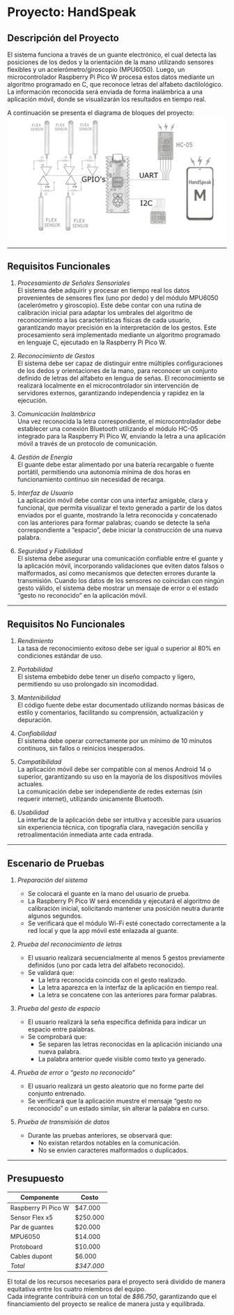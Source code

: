 # Proyecto: HandSpeak

## Descripción del Proyecto

El sistema funciona a través de un guante electrónico, el cual detecta las posiciones de los dedos y la orientación de la mano utilizando sensores flexibles y un acelerómetro/giroscopio (MPU6050). Luego, un microcontrolador Raspberry Pi Pico W procesa estos datos mediante un algoritmo programado en C, que reconoce letras del alfabeto dactilológico. La información reconocida será enviada de forma inalámbrica a una aplicación móvil, donde se visualizarán los resultados en tiempo real.

A continuación se presenta el diagrama de bloques del proyecto:  
*![Diagrama de Bloques](diagrama.png)*

---


## Requisitos Funcionales

1. *Procesamiento de Señales Sensoriales*  
   El sistema debe adquirir y procesar en tiempo real los datos provenientes de sensores flex (uno por dedo) y del módulo MPU6050 (acelerómetro y giroscopio). Este debe contar con una rutina de calibración inicial para adaptar los umbrales del algoritmo de reconocimiento a las características físicas de cada usuario, garantizando mayor precisión en la interpretación de los gestos. Este procesamiento será implementado mediante un algoritmo programado en lenguaje C, ejecutado en la Raspberry Pi Pico W.

2. *Reconocimiento de Gestos*  
   El sistema debe ser capaz de distinguir entre múltiples configuraciones de los dedos y orientaciones de la mano, para reconocer un conjunto definido de letras del alfabeto en lengua de señas. El reconocimiento se realizará localmente en el microcontrolador sin intervención de servidores externos, garantizando independencia y rapidez en la ejecución.

3. *Comunicación Inalámbrica*  
   Una vez reconocida la letra correspondiente, el microcontrolador debe establecer una conexión Bluetooth utilizando el módulo HC-05 integrado para la Raspberry Pi Pico W, enviando la letra a una aplicación móvil a través de un protocolo de comunicación.

4. *Gestión de Energía*  
   El guante debe estar alimentado por una batería recargable o fuente portátil, permitiendo una autonomía mínima de dos horas en funcionamiento continuo sin necesidad de recarga.

5. *Interfaz de Usuario*  
   La aplicación móvil debe contar con una interfaz amigable, clara y funcional, que permita visualizar el texto generado a partir de los datos enviados por el guante, mostrando la letra reconocida y concatenado con las anteriores para formar palabras; cuando se detecte la seña correspondiente a “espacio”, debe iniciar la construcción de una nueva palabra.

6. *Seguridad y Fiabilidad*  
   El sistema debe asegurar una comunicación confiable entre el guante y la aplicación móvil, incorporando validaciones que eviten datos falsos o malformados, así como mecanismos que detecten errores durante la transmisión. Cuando los datos de los sensores no coincidan con ningún gesto válido, el sistema debe mostrar un mensaje de error o el estado “gesto no reconocido” en la aplicación móvil.

---

## Requisitos No Funcionales

1. *Rendimiento*  
   La tasa de reconocimiento exitoso debe ser igual o superior al 80% en condiciones estándar de uso.

2. *Portabilidad*  
   El sistema embebido debe tener un diseño compacto y ligero, permitiendo su uso prolongado sin incomodidad.

3. *Mantenibilidad*  
   El código fuente debe estar documentado utilizando normas básicas de estilo y comentarios, facilitando su comprensión, actualización y depuración.

4. *Confiabilidad*  
   El sistema debe operar correctamente por un mínimo de 10 minutos continuos, sin fallos o reinicios inesperados.

5. *Compatibilidad*  
   La aplicación móvil debe ser compatible con al menos Android 14 o superior, garantizando su uso en la mayoría de los dispositivos móviles actuales.  
   La comunicación debe ser independiente de redes externas (sin requerir internet), utilizando únicamente Bluetooth.

6. *Usabilidad*  
   La interfaz de la aplicación debe ser intuitiva y accesible para usuarios sin experiencia técnica, con tipografía clara, navegación sencilla y retroalimentación inmediata ante cada entrada.

---

## Escenario de Pruebas

1. *Preparación del sistema*  
   - Se colocará el guante en la mano del usuario de prueba.  
   - La Raspberry Pi Pico W será encendida y ejecutará el algoritmo de calibración inicial, solicitando mantener una posición neutra durante algunos segundos.  
   - Se verificará que el módulo Wi-Fi esté conectado correctamente a la red local y que la app móvil esté enlazada al guante.

2. *Prueba del reconocimiento de letras*  
   - El usuario realizará secuencialmente al menos 5 gestos previamente definidos (uno por cada letra del alfabeto reconocido).  
   - Se validará que:
     - La letra reconocida coincida con el gesto realizado.  
     - La letra aparezca en la interfaz de la aplicación en tiempo real.  
     - La letra se concatene con las anteriores para formar palabras.

3. *Prueba del gesto de espacio*  
   - El usuario realizará la seña específica definida para indicar un espacio entre palabras.  
   - Se comprobará que:
     - Se separen las letras reconocidas en la aplicación iniciando una nueva palabra.  
     - La palabra anterior quede visible como texto ya generado.

4. *Prueba de error o “gesto no reconocido”*  
   - El usuario realizará un gesto aleatorio que no forme parte del conjunto entrenado.  
   - Se verificará que la aplicación muestre el mensaje “gesto no reconocido” o un estado similar, sin alterar la palabra en curso.

5. *Prueba de transmisión de datos*  
   - Durante las pruebas anteriores, se observará que:
     - No existan retardos notables en la comunicación.  
     - No se envíen caracteres malformados o duplicados.

---

## Presupuesto

| Componente              | Costo     |
|-------------------------|-----------|
| Raspberry Pi Pico W     | $47.000   |
| Sensor Flex x5          | $250.000  |
| Par de guantes          | $20.000   |
| MPU6050                 | $14.000   |
| Protoboard              | $10.000   |
| Cables dupont           | $6.000    |
| *Total*               | *$347.000* |

El total de los recursos necesarios para el proyecto será dividido de manera equitativa entre los cuatro miembros del equipo.  
Cada integrante contribuirá con un total de *$86.750*, garantizando que el financiamiento del proyecto se realice de manera justa y equilibrada.
